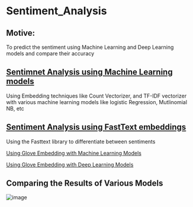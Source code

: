 # Sentiment_Analysis

## Motive:
To predict the sentiment using Machine Learning and Deep Learning models and compare their accuracy

## [Sentimnet Analysis using Machine Learning models](https://colab.research.google.com/drive/1-6cLXqOookGYBWk4ayvWi_RRp1mz-ihd?usp=sharing)
Using Embedding techniques like Count Vectorizer, and TF-IDF vectorizer with various machine learning models like logistic Regression, Mutlinomial NB, etc

## [Sentiment Analysis using FastText embeddings](https://colab.research.google.com/drive/1Llu8LzF4oEYzu664Wm3NNBqpN4CHrGIS?usp=sharing)
Using the Fasttext library to differentiate between sentiments

[Using Glove Embedding with Machine Learning Models](https://colab.research.google.com/drive/11PJxApcFZa-Nopc-wAd3fGd2th2KGdVy?usp=sharing)

[Using Glove Embedding with Deep Learning Models](https://colab.research.google.com/drive/1fddXTpgr-jjT_QcGMgEEdvZmiYAyp-a5?usp=sharing)

## Comparing the Results of Various Models
![image](https://github.com/Vayansh/Sentiment_Analysis/assets/92180055/517ec0d3-603a-4638-be3c-7213cf6f0130)


